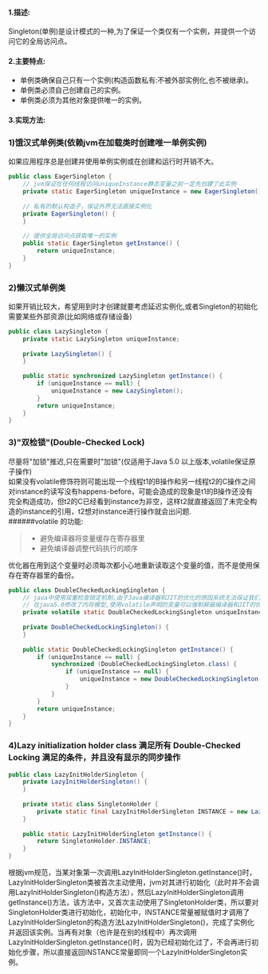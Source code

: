 #### 1.描述:  
Singleton(单例)是设计模式的一种,为了保证一个类仅有一个实例，并提供一个访问它的全局访问点。  
#### 2.主要特点:  
* 单例类确保自己只有一个实例(构造函数私有:不被外部实例化,也不被继承)。  
* 单例类必须自己创建自己的实例。  
* 单例类必须为其他对象提供唯一的实例。  

#### 3.实现方法:    
### 1)饿汉式单例类(依赖jvm在加载类时创建唯一单例实例)
如果应用程序总是创建并使用单例实例或在创建和运行时开销不大。

```JAVA
public class EagerSingleton {    
    // jvm保证在任何线程访问uniqueInstance静态变量之前一定先创建了此实例    
    private static EagerSingleton uniqueInstance = new EagerSingleton();    
    
    // 私有的默认构造子，保证外界无法直接实例化    
    private EagerSingleton() {    
    }    
    
    // 提供全局访问点获取唯一的实例    
    public static EagerSingleton getInstance() {    
        return uniqueInstance;    
    }    
}  
```  
### 2)懒汉式单例类  
如果开销比较大，希望用到时才创建就要考虑延迟实例化,或者Singleton的初始化需要某些外部资源(比如网络或存储设备)

```JAVA
public class LazySingleton {    
    private static LazySingleton uniqueInstance;    
    
    private LazySingleton() {    
    }    
    
    public static synchronized LazySingleton getInstance() {
        if (uniqueInstance == null) {
            uniqueInstance = new LazySingleton();
        }
        return uniqueInstance;
    }
}   
```
### 3)"双检锁"(Double-Checked Lock)
尽量将"加锁"推迟,只在需要时"加锁"(仅适用于Java 5.0 以上版本,volatile保证原子操作)   
如果没有volatile修饰符则可能出现一个线程t1的B操作和另一线程t2的C操作之间对instance的读写没有happens-before，可能会造成的现象是t1的B操作还没有完全构造成功，但t2的C已经看到instance为非空，这样t2就直接返回了未完全构造的instance的引用，t2想对instance进行操作就会出问题.  
######volatile 的功能:  
> * 避免编译器将变量缓存在寄存器里    
> * 避免编译器调整代码执行的顺序  

优化器在用到这个变量时必须每次都小心地重新读取这个变量的值，而不是使用保存在寄存器里的备份。

```JAVA
public class DoubleCheckedLockingSingleton {    
    // java中使用双重检查锁定机制,由于Java编译器和JIT的优化的原因系统无法保证我们期望的执行次序。    
    // 在java5.0修改了内存模型,使用volatile声明的变量可以强制屏蔽编译器和JIT的优化工作    
    private volatile static DoubleCheckedLockingSingleton uniqueInstance;    
    
    private DoubleCheckedLockingSingleton() {    
    }    
    
    public static DoubleCheckedLockingSingleton getInstance() {    
        if (uniqueInstance == null) {    
            synchronized (DoubleCheckedLockingSingleton.class) {    
                if (uniqueInstance == null) {    
                    uniqueInstance = new DoubleCheckedLockingSingleton();    
                }    
            }    
        }    
        return uniqueInstance;    
    }    
}  
```
### 4)Lazy initialization holder class 满足所有 Double-Checked Locking 满足的条件，并且没有显示的同步操作

```JAVA
public class LazyInitHolderSingleton {    
    private LazyInitHolderSingleton() {    
    }    
    
    private static class SingletonHolder {    
        private static final LazyInitHolderSingleton INSTANCE = new LazyInitHolderSingleton();    
    }    
    
    public static LazyInitHolderSingleton getInstance() {    
        return SingletonHolder.INSTANCE;    
    }    
}   
```
根据jvm规范，当某对象第一次调用LazyInitHolderSingleton.getInstance()时，LazyInitHolderSingleton类被首次主动使用，jvm对其进行初始化（此时并不会调用LazyInitHolderSingleton()构造方法），然后LazyInitHolderSingleton调用getInstance()方法，该方法中，又首次主动使用了SingletonHolder类，所以要对SingletonHolder类进行初始化，初始化中，INSTANCE常量被赋值时才调用了 LazyInitHolderSingleton的构造方法LazyInitHolderSingleton()，完成了实例化并返回该实例。当再有对象（也许是在别的线程中）再次调用LazyInitHolderSingleton.getInstance()时，因为已经初始化过了，不会再进行初始化步骤，所以直接返回INSTANCE常量即同一个LazyInitHolderSingleton实例。
